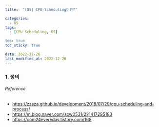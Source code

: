 ```yaml
---
title:  "[OS] CPU Scheduling이란?" 

categories:
  - OS
tags:
  - [CPU Scheduling, OS]

toc: true
toc_sticky: true

date: 2022-12-26
last_modified_at: 2022-12-26
---
```


### 1. 정의





###### Reference <br>
- https://zzsza.github.io/development/2018/07/29/cpu-scheduling-and-process/
- https://m.blog.naver.com/scw0531/221417295183
- https://com24everyday.tistory.com/168